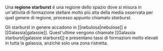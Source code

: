 Una **regione starburst** è una regione dello spazio dove si misura in un'attività di formazione stellare molto più alta della media osservata per quel genere di regione, processo appunto chiamato *starburst*.

Gli starburst in genere accadono in [[nebulosa|nebulose]] e [[Galassia|galassie]]. Quest'ultime vengono chiamate [[Galassia starburst|galassie starburst]] e presentano tassi di formazioni molto elevati in tutta la galassia, anziché solo una zona ristretta.